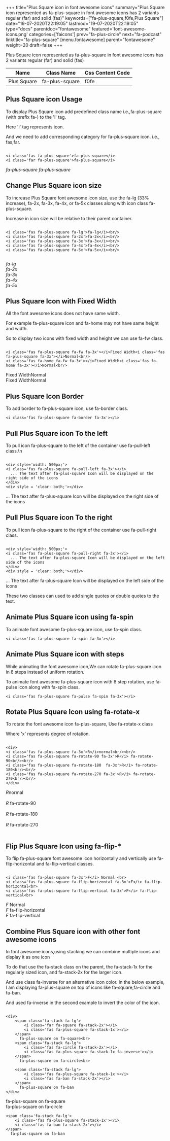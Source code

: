 +++
title="Plus Square icon in font awesome icons"
summary="Plus Square icon represented as fa-plus-square in font awesome icons has 2 variants regular (far) and solid (fas)"
keywords=["fa-plus-square,f0fe,Plus Square"]
date="19-07-2020T22:19:05"
lastmod="19-07-2020T22:19:05"
type="docs"
parentdoc="fontawesome"
featured='font-awesome-icons.png'
categories=['faicons']
prev="fa-plus-circle"
next="fa-podcast"
linktitle="fa-plus-square"
[menu.fontawesome]
parent="fontawesome"
weight=20
draft=false
+++


Plus Square icon represented as fa-plus-square in font awesome icons has 2 variants regular (far) and solid (fas)

<div class='table-responsive'><table class='table'><thead><tr><th>Name</th><th>Class Name</th><th>Css Content Code</th></tr></thead><tbody><tr><td>Plus Square</td><td>fa-plus-square</td><td>f0fe</td></tr></tbody></table></div>



## Plus Square icon Usage

To display Plus Square icon add predefined class name i.e.,fa-plus-square (with prefix fa-) to the 'i' tag.

Here 'i' tag represents icon.

And we need to add corresponding category for fa-plus-square icon. i.e., fas,far.


```

<i class='fas fa-plus-square'>fa-plus-square</i>
<i class='far fa-plus-square'>fa-plus-square</i>
```

<i class='fas fa-plus-square'>fa-plus-square</i>
<i class='far fa-plus-square'>fa-plus-square</i>




## Change Plus Square icon size
To increase Plus Square font awesome icon size, use the fa-lg (33% increase), fa-2x, fa-3x, fa-4x, or fa-5x classes along with icon class fa-plus-square.

Increase in icon size will be relative to their parent container. 

```

<i class='fas fa-plus-square fa-lg'>fa-lg</i><br/>
<i class='fas fa-plus-square fa-2x'>fa-2x</i><br/>
<i class='fas fa-plus-square fa-3x'>fa-3x</i><br/>
<i class='fas fa-plus-square fa-4x'>fa-4x</i><br/>
<i class='fas fa-plus-square fa-5x'>fa-5x</i><br/>
            
```

<i class='fas fa-plus-square fa-lg'>fa-lg</i><br/>
<i class='fas fa-plus-square fa-2x'>fa-2x</i><br/>
<i class='fas fa-plus-square fa-3x'>fa-3x</i><br/>
<i class='fas fa-plus-square fa-4x'>fa-4x</i><br/>
<i class='fas fa-plus-square fa-5x'>fa-5x</i><br/>
            



## Plus Square Icon with Fixed Width 

All the font awesome icons does not have same width.

For example fa-plus-square icon and fa-home may not have same height and width.

So to display two icons with fixed width and height we can use fa-fw class.


```

<i class='fas fa-plus-square fa-fw fa-3x'></i>Fixed Width<i class='fas fa-plus-square fa-3x'></i>Normal<br/>
<i class='fas fa-home fa-fw fa-3x'></i>Fixed Width<i class='fas fa-home fa-3x'></i>Normal<br/>
```

<i class='fas fa-plus-square fa-fw fa-3x'></i>Fixed Width<i class='fas fa-plus-square fa-3x'></i>Normal<br/>
<i class='fas fa-home fa-fw fa-3x'></i>Fixed Width<i class='fas fa-home fa-3x'></i>Normal<br/>



## Plus Square Icon Border 

To add border to fa-plus-square icon, use fa-border class.


```
<i class='fas fa-plus-square fa-border fa-3x'></i>

```
<i class='fas fa-plus-square fa-border fa-3x'></i>





## Pull Plus Square icon To the left

To pull icon fa-plus-square to the left of the container use fa-pull-left class.\n

```

<div style='width: 500px;'>
<i class='fas fa-plus-square fa-pull-left fa-3x'></i>
  ... The text after fa-plus-square Icon will be displayed on the right side of the icons
</div>
<div style = 'clear: both;'></div>
```

<div style='width: 500px;'>
<i class='fas fa-plus-square fa-pull-left fa-3x'></i>
  ... The text after fa-plus-square Icon will be displayed on the right side of the icons
</div>
<div style = 'clear: both;'></div>




## Pull Plus Square icon To the right
To pull icon fa-plus-square to the right of the container use fa-pull-right class.

```

<div style='width: 500px;'>
<i class='fas fa-plus-square fa-pull-right fa-3x'></i>
  ... The text after fa-plus-square Icon will be displayed on the left side of the icons
</div>
<div style = 'clear: both;'></div>
```

<div style='width: 500px;'>
<i class='fas fa-plus-square fa-pull-right fa-3x'></i>
  ... The text after fa-plus-square Icon will be displayed on the left side of the icons
</div>
<div style = 'clear: both;'></div>

These two classes can used to add single quotes or double quotes to the text.


## Animate Plus Square icon using fa-spin
To animate font awesome fa-plus-square icon, use fa-spin class.

```
<i class='fas fa-plus-square fa-spin fa-3x'></i>
```
<i class='fas fa-plus-square fa-spin fa-3x'></i>




## Animate Plus Square icon with steps
While animating the font awesome icon,We can rotate fa-plus-square icon in 8 steps instead of uniform rotation.

To animate font awesome fa-plus-square icon with 8 step rotation, use fa-pulse icon along with fa-spin class.


```
<i class='fas fa-plus-square fa-pulse fa-spin fa-3x'></i>

```
<i class='fas fa-plus-square fa-pulse fa-spin fa-3x'></i>





## Rotate Plus Square Icon using fa-rotate-x
To rotate the font awesome icon fa-plus-square, Use fa-rotate-x class

Where 'x' represents degree of rotation.


```

<div>
<i class='fas fa-plus-square fa-3x'>R</i>normal<br/><br/>
<i class='fas fa-plus-square fa-rotate-90 fa-3x'>R</i> fa-rotate-90<br/><br/> 
<i class='fas fa-plus-square fa-rotate-180  fa-3x'>R</i> fa-rotate-180<br/><br/> 
<i class='fas fa-plus-square fa-rotate-270 fa-3x'>R</i> fa-rotate-270<br/><br/>
</div>
```

<div>
<i class='fas fa-plus-square fa-3x'>R</i>normal<br/><br/>
<i class='fas fa-plus-square fa-rotate-90 fa-3x'>R</i> fa-rotate-90<br/><br/> 
<i class='fas fa-plus-square fa-rotate-180  fa-3x'>R</i> fa-rotate-180<br/><br/> 
<i class='fas fa-plus-square fa-rotate-270 fa-3x'>R</i> fa-rotate-270<br/><br/>
</div>




## Flip Plus Square Icon using fa-flip-*
To flip fa-plus-square font awesome icon horizontally and vertically use fa-flip-horizontal and fa-flip-vertical classes. 

```

<i class='fas fa-plus-square fa-3x'>F</i> Normal <br>
<i class='fas fa-plus-square fa-flip-horizontal fa-3x'>F</i> fa-flip-horizontal<br>
<i class='fas fa-plus-square fa-flip-vertical fa-3x'>F</i> fa-flip-vertical<br>
```

<i class='fas fa-plus-square fa-3x'>F</i> Normal <br>
<i class='fas fa-plus-square fa-flip-horizontal fa-3x'>F</i> fa-flip-horizontal<br>
<i class='fas fa-plus-square fa-flip-vertical fa-3x'>F</i> fa-flip-vertical<br>




## Combine Plus Square icon with other font awesome icons
In font awesome icons,using stacking we can combine multiple icons and display it as one icon 

To do that use the fa-stack class on the parent, the fa-stack-1x for the regularly sized icon, and fa-stack-2x for the larger icon.

And use class fa-inverse for an alternative icon color. 
In the below example, I am displaying fa-plus-square on top of icons like fa-square,fa-circle and fa-ban.

And used fa-inverse in the second example to invert the color of the icon.

```

<div>
    <span class='fa-stack fa-lg'>
        <i class='far fa-square fa-stack-2x'></i>
        <i class='fas fa-plus-square fa-stack-1x'></i>
    </span>
      fa-plus-square on fa-square<br>
    <span class='fa-stack fa-lg'>
        <i class='fas fa-circle fa-stack-2x'></i>
        <i class='fas fa-plus-square fa-stack-1x fa-inverse'></i>
    </span>
      fa-plus-square on fa-circle<br>

    <span class='fa-stack fa-lg'>
        <i class='fas fa-plus-square fa-stack-1x'></i>
        <i class='fas fa-ban fa-stack-2x'></i>
    </span>
      fa-plus-square on fa-ban
</div>
```

<div>
    <span class='fa-stack fa-lg'>
        <i class='far fa-square fa-stack-2x'></i>
        <i class='fas fa-plus-square fa-stack-1x'></i>
    </span>
      fa-plus-square on fa-square<br>
    <span class='fa-stack fa-lg'>
        <i class='fas fa-circle fa-stack-2x'></i>
        <i class='fas fa-plus-square fa-stack-1x fa-inverse'></i>
    </span>
      fa-plus-square on fa-circle<br>

    <span class='fa-stack fa-lg'>
        <i class='fas fa-plus-square fa-stack-1x'></i>
        <i class='fas fa-ban fa-stack-2x'></i>
    </span>
      fa-plus-square on fa-ban
</div>






